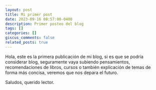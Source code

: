 ```yaml
---
layout: post
title: Mi primer post
date: 2023-09-16 08:57:00-0400
description: Primer posteo del blog
tags: []
categories: []
giscus_comments: false
related_posts: true
---
```

Hola, este es la primera publicación de mi blog, si es que se podría considerar blog, seguramente vaya subiendo pensamientos, recomendaciones de libros, cursos o también explicación de temas de forma más concisa, veremos que nos depara el futuro.

Saludos, querido lector.